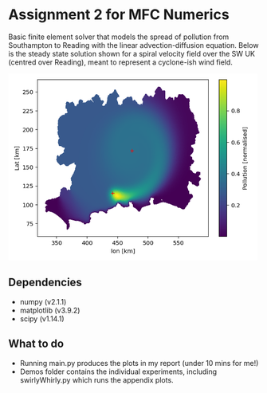 # Assignment 2 for MFC Numerics
Basic finite element solver that models the spread of pollution from Southampton to Reading with the linear advection-diffusion equation. Below is the steady state solution shown for 
a spiral velocity field over the SW UK (centred over Reading), meant to represent a cyclone-ish wind field.

<img src="Plots/cycloneResults.png" alt="solution" width="500"/>

## Dependencies
* numpy (v2.1.1)
* matplotlib (v3.9.2)
* scipy (v1.14.1)

## What to do
* Running main.py produces the plots in my report (under 10 mins for me!)
* Demos folder contains the individual experiments, including swirlyWhirly.py which runs the appendix plots.